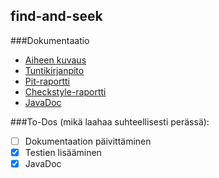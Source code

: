 ## find-and-seek


###Dokumentaatio
* [Aiheen kuvaus](dokumentaatio/aiheenKuvausJaRakenne.md)
* [Tuntikirjanpito](dokumentaatio/Tuntikirjanpito.md)
* [Pit-raportti](https://htmlpreview.github.io/?https://github.com/JaakkoV/find-and-seek/blob/master/dokumentaatio/Pit-raportti/index.html)
* [Checkstyle-raportti](https://htmlpreview.github.io/?https://github.com/JaakkoV/find-and-seek/blob/master/dokumentaatio/Checkstyle-raportti/checkstyle.html)
* [JavaDoc](https://jaakkov.github.io/find-and-seek/javadoc)

###To-Dos (mikä laahaa suhteellisesti perässä):
- [ ] Dokumentaation päivittäminen
- [x] Testien lisääminen
- [x] JavaDoc

